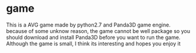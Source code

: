 # game

This is a AVG game made by python2.7 and Panda3D game engine.
because of some unknow reason, the game cannot be well package so you should download and install Panda3D
before you want to run the game.
Although the game is small, I think its interesting and hopes you enjoy it
